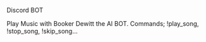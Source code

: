 Discord BOT

Play Music with Booker Dewitt the AI BOT.
Commands; !play_song, !stop_song, !skip_song...






